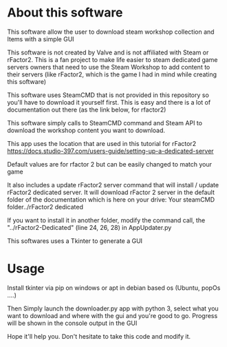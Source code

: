 # About this software
This software allow the user to download steam workshop collection and Items with a simple GUI

This software is not created by Valve and is not affiliated with Steam or rFactor2.
This is a fan project to make life easier to steam dedicated game servers owners that need to use the Steam Workshop to add content to their servers (like rFactor2, which is the game I had in mind while creating this software)



This software uses SteamCMD that is not provided in this repository so you'll have to download it yourself first. This is easy and there is a lot of documentation out there (as the link below, for rfactor2)


This software simply calls to SteamCMD command and Steam API to download the workshop content you want to download.


This app uses the location that are used in this tutorial for rFactor2 <a href="https://docs.studio-397.com/users-guide/setting-up-a-dedicated-server">https://docs.studio-397.com/users-guide/setting-up-a-dedicated-server</a>

Default values are for rfactor 2 but can be easily changed to match your game

It also includes a update rFactor2 server command that will install / update rFactor2 dedicated server. It will download rFactor 2 server in the default folder of the documentation which is here on your drive: Your steamCMD folder../rFactor2 dedicated

If you want to install it in another folder, modify the command call, the "../rFactor2-Dedicated"  (line 24, 26, 28) in AppUpdater.py


This softwares uses a Tkinter to generate a GUI

# Usage
Install tkinter via pip on windows or apt in debian based os (Ubuntu, popOs ....)

Then Simply launch the downloader.py app with python 3, select what you want to download and where with the gui and you're good to go. Progress will be shown in the console output in the GUI

Hope it'll help you. Don't hesitate to take this code and modify it.
